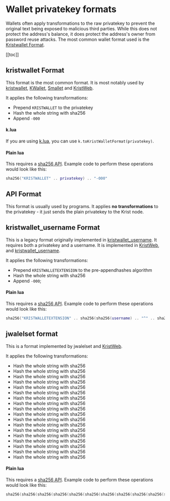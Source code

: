 # Wallet privatekey formats

Wallets often apply transformations to the raw privatekey to prevent the original text being exposed to malicious third 
parties. While this does not protect the address's balance, it does protect the address's owner from password reuse 
attacks. The most common wallet format used is the [Kristwallet Format](#kristwallet-format).

[[toc]]

## kristwallet Format
This format is the most common format. It is most notably used by [kristwallet](https://github.com/BTCTaras/kristwallet), 
[KWallet](https://github.com/apemanzilla/KWallet), 
[Smallet](http://www.computercraft.info/forums2/index.php?/topic/27105-smallet-lightweight-basic-computer-compatible-wallet-for-krist/) 
and [KristWeb](https://krist.club).

It applies the following transformations:

- Prepend `KRISTWALLET` to the privatekey
- Hash the whole string with sha256
- Append `-000`

#### k.lua
If you are using [k.lua](./libraries/k-lua.md), you can use `k.toKristWalletFormat(privatekey)`.

#### Plain lua
This requires a [sha256 API](http://www.computercraft.info/forums2/index.php?/topic/8169-sha-256-in-pure-lua/). 
Example code to perform these operations would look like this:

```lua
sha256("KRISTWALLET" .. privatekey) .. "-000"
```

## API Format
This format is usually used by programs. It applies **no transformations** to the privatekey - it just sends the plain 
privatekey to the Krist node.

## kristwallet_username Format
This is a legacy format originally implemented in [kristwallet_username](https://github.com/KristFoundation/kristwallet_username). 
It requires both a privatekey and a username. It is implemented in [KristWeb](https://kristweb.lemmmy.pw), 
and [kristwallet_username](https://github.com/KristFoundation/kristwallet_username). 

It applies the following transformations:

- Prepend `KRISTWALLETEXTENSION` to the pre-appendhashes algorithm
- Hash the whole string with sha256
- Append `-000`;

#### Plain lua
This requires a [sha256 API](http://www.computercraft.info/forums2/index.php?/topic/8169-sha-256-in-pure-lua/). Example 
code to perform these operations would look like this:

```lua
sha256("KRISTWALLETEXTENSION" .. sha256(sha256(username) .. "^" .. sha256(privatekey))) .. "-000"
```

## jwalelset format
This is a format implemented by jwalelset and [KristWeb](https://kristweb.lemmmy.pw).

It applies the following transformations:

- Hash the whole string with sha256
- Hash the whole string with sha256
- Hash the whole string with sha256
- Hash the whole string with sha256
- Hash the whole string with sha256
- Hash the whole string with sha256
- Hash the whole string with sha256
- Hash the whole string with sha256
- Hash the whole string with sha256
- Hash the whole string with sha256
- Hash the whole string with sha256
- Hash the whole string with sha256
- Hash the whole string with sha256
- Hash the whole string with sha256
- Hash the whole string with sha256
- Hash the whole string with sha256
- Hash the whole string with sha256
- Hash the whole string with sha256

#### Plain lua
This requires a [sha256 API](http://www.computercraft.info/forums2/index.php?/topic/8169-sha-256-in-pure-lua/). Example 
code to perform these operations would look like this:

```lua
sha256(sha256(sha256(sha256(sha256(sha256(sha256(sha256(sha256(sha256(sha256(sha256(sha256(sha256(sha256(sha256(sha256(sha256(privatekey))))))))))))))))))
```
